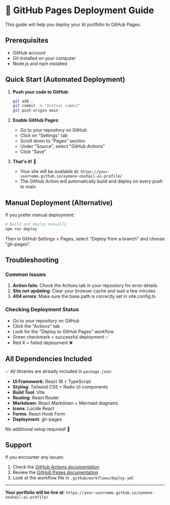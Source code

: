 # 🚀 GitHub Pages Deployment Guide

This guide will help you deploy your AI portfolio to GitHub Pages.

## Prerequisites

- GitHub account
- Git installed on your computer
- Node.js and npm installed

## Quick Start (Automated Deployment)

1. **Push your code to GitHub**:
   ```bash
   git add .
   git commit -m "Initial commit"
   git push origin main
   ```

2. **Enable GitHub Pages**:
   - Go to your repository on GitHub
   - Click on "Settings" tab
   - Scroll down to "Pages" section
   - Under "Source", select "GitHub Actions"
   - Click "Save"

3. **That's it!** 🎉 
   - Your site will be available at: `https://your-username.github.io/aymane-nouhail-ai-profile/`
   - The GitHub Action will automatically build and deploy on every push to main

## Manual Deployment (Alternative)

If you prefer manual deployment:

```bash
# Build and deploy manually
npm run deploy
```

Then in GitHub Settings > Pages, select "Deploy from a branch" and choose "gh-pages".

## Troubleshooting

### Common Issues

1. **Action fails**: Check the Actions tab in your repository for error details
2. **Site not updating**: Clear your browser cache and wait a few minutes
3. **404 errors**: Make sure the base path is correctly set in vite.config.ts

### Checking Deployment Status

- Go to your repository on GitHub
- Click the "Actions" tab
- Look for the "Deploy to GitHub Pages" workflow
- Green checkmark = successful deployment ✅
- Red X = failed deployment ❌

## All Dependencies Included

✅ All libraries are already included in `package.json`:
- **UI Framework**: React 18 + TypeScript
- **Styling**: Tailwind CSS + Radix UI components
- **Build Tool**: Vite
- **Routing**: React Router
- **Markdown**: React Markdown + Mermaid diagrams
- **Icons**: Lucide React
- **Forms**: React Hook Form
- **Deployment**: gh-pages

No additional setup required! 🎯

## Support

If you encounter any issues:
1. Check the [GitHub Actions documentation](https://docs.github.com/en/actions)
2. Review the [GitHub Pages documentation](https://docs.github.com/en/pages)
3. Look at the workflow file in `.github/workflows/deploy.yml`

---

**Your portfolio will be live at**: `https://your-username.github.io/aymane-nouhail-ai-profile/`
